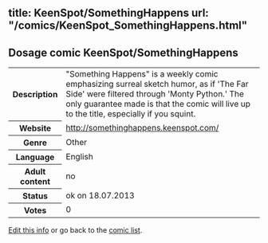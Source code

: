 title: KeenSpot/SomethingHappens
url: "/comics/KeenSpot_SomethingHappens.html"
---
Dosage comic KeenSpot/SomethingHappens
-----------------------------------------

<p id="msg"></p>
<script type="text/javascript">
if (window.location.search === '?edit_info_mail=sent_ok') {
  var elem = document.getElementById("msg");
  elem.innerHTML = 'Edited information sucessfully sent for review, which is usually done daily. Thanks!';
  elem.className = 'ok';
}
</script>
<table class="comicinfo">
<tr>
<th>Description</th><td>&quot;Something Happens&quot; is a weekly comic emphasizing surreal sketch humor, as if 'The Far Side' were filtered through 'Monty Python.' The only guarantee made is that the comic will live up to the title, especially if you squint.</td>
</tr>
<tr>
<th>Website</th><td><a href="http://somethinghappens.keenspot.com/">http://somethinghappens.keenspot.com/</a></td>
</tr>
<tr>
<th>Genre</th><td>Other</td>
</tr>
<tr>
<th>Language</th><td>English</td>
</tr>
<tr>
<th>Adult content</th><td>no</td>
</tr>
<tr>
<th>Status</th><td>ok on 18.07.2013</td>
</tr>
<tr>
<th>Votes</th><td>0</td>
</tr>
</table>

[Edit this info](KeenSpot_SomethingHappens_edit.html) or go back to the [comic list](../comic-index.html).
